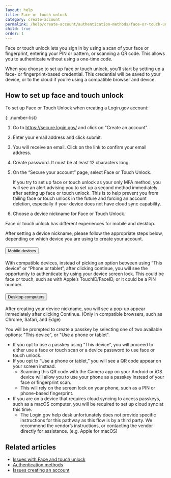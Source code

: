 ```yaml
---
layout: help
title: Face or touch unlock
category: create-account
permalink: /help/create-account/authentication-methods/face-or-touch-unlock/
child: true
order: 1
---
```


Face or touch unlock lets you sign in by using a scan of your face or fingerprint, entering your PIN or pattern, or scanning a QR code. This allows you to authenticate without using a one-time code.

When you choose to set up face or touch unlock, you’ll start by setting up a face- or fingerprint-based credential. This credential will be saved to your device, or to the cloud if you’re using a compatible browser and device.

## How to set up face and touch unlock

To set up Face or Touch Unlock when creating a Login.gov account:

{: .number-list}

1. Go to <https://secure.login.gov/> and click on "Create an account".

2. Enter your email address and click submit.

3. You will receive an email. Click on the link to confirm your email address.

4. Create password. It must be at least 12 characters long.

5. On the “Secure your account” page, select Face or Touch Unlock.

   If you try to set up face or touch unlock as your only MFA method, you will see an alert advising you to set up a second method immediately after setting up face or touch unlock. This is to help prevent you from failing face or touch unlock in the future and forcing an account deletion, especially if your device does not have cloud sync capability.

6. Choose a device nickname for Face or Touch Unlock.

Face or touch unlock has different experiences for mobile and desktop.

After setting a device nickname, please follow the appropriate steps below, depending on which device you are using to create your account.

<div class="usa-accordion usa-accordion--bordered margin-y-4">
  <h4 class="usa-accordion__heading">
    <button
      type="button"
      class="usa-accordion__button"
      aria-expanded="false"
      aria-controls="b-a1"
    >
      Mobile devices
    </button>
  </h4>
  <div id="b-a1" class="usa-accordion__content usa-prose">
    <p>
      With compatible devices, instead of picking an option between using “This device” or “Phone or tablet”, after clicking continue, you will see the opportunity to authenticate by using your device screen lock. This could be face or touch, such as with Apple’s TouchID/FaceID, or it could be a PIN number.
    </p>
  </div>
</div>

<div class="usa-accordion usa-accordion--bordered margin-y-4">
  <h4 class="usa-accordion__heading">
    <button
      type="button"
      class="usa-accordion__button"
      aria-expanded="false"
      aria-controls="b-a2"
    >
      Desktop computers
    </button>
  </h4>
  <div id="b-a2" class="usa-accordion__content usa-prose">
    <p>
      After creating your device nickname, you will see a pop-up appear immediately after clicking Continue. (Only in compatible browsers, such as Chrome, Safari, and Edge)
    </p>
    <p>
      You will be prompted to create a passkey by selecting one of two available options: "This device", or "Use a phone or tablet".
    </p>
    <ul>
      <li>
        If you opt to use a passkey using “This device”, you will proceed to either use a face or touch scan or a device password to use face or touch unlock.
      </li>
      <li>
        If you opt to “Use a phone or tablet,” you will see a QR code appear on your screen instead.
        <ul>
          <li>
            Scanning this QR code with the Camera app on your Android or iOS device will allow you to use your phone as a passkey instead of your face or fingerprint scan.
          </li>
          <li>
            This will rely on the screen lock on your phone, such as a PIN or phone-based fingerprint.
          </li>
        </ul>
      </li>
      <li>
        If you are on a device that requires cloud syncing to access passkeys, such as a macOS computer, you will be required to set up cloud sync at this time.
        <ul>
          <li>
            The Login.gov help desk unfortunately does not provide specific instructions for this pathway as this flow is by a third party. We recommend the vendor’s instructions, or contacting the vendor directly for assistance. (e.g. Apple for macOS)
          </li>
        </ul>
      </li>
    </ul>
  </div>
</div>


## Related articles

* [Issues with Face and touch unlock](/help/trouble-signing-in/authentication/face-and-touch-unlock/)
* [Authentication methods](/help/create-account/authentication-methods/)
* [Issues creating an account](/help/create-account/issues-creating-an-account/)
